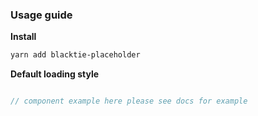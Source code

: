 ### Usage guide

__Install__

  ```bash
  yarn add blacktie-placeholder
  ```

__Default loading style__

```js

// component example here please see docs for example

```
